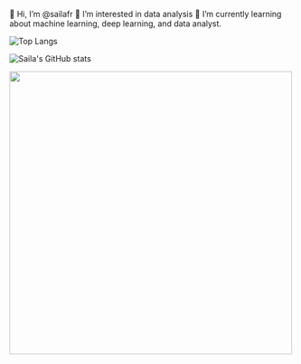 👋 Hi, I’m @sailafr
👀 I’m interested in data analysis
🌱 I’m currently learning about machine learning, deep learning, and data analyst.

![Top Langs](https://github-readme-stats.vercel.app/api/top-langs/?username=sailafr&layout=compact&theme=transparent)

![Saila's GitHub stats](https://github-readme-stats.vercel.app/api?username=sailafr&show_icons=true&theme=transparent)

<img src="https://media.giphy.com/media/L1R1tvI9svkIWwpVYr/giphy.gif" width="500" style="background:transparent;"/>

<!---
sailafr/sailafr is a ✨ special ✨ repository because its `README.md` (this file) appears on your GitHub profile.
You can click the Preview link to take a look at your changes.
--->

